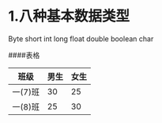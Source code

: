 # 1.八种基本数据类型
Byte  short  int  long float  double  boolean  char

####表格 

| 班级 | 男生 | 女生 |
|-----|-----|------|
| 一(7)班 | 30   | 25 |
| 一(8)班 | 25   | 30 |
